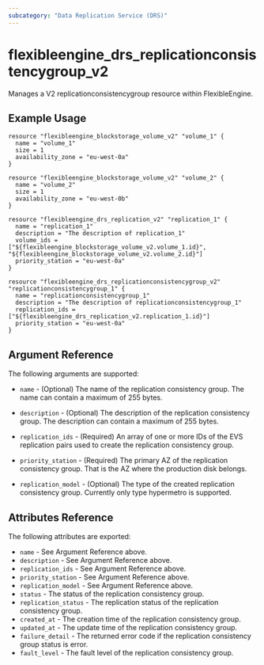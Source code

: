 ```yaml
---
subcategory: "Data Replication Service (DRS)"
---
```


# flexibleengine\_drs\_replicationconsistencygroup\_v2

Manages a V2 replicationconsistencygroup resource within FlexibleEngine.

## Example Usage

```hcl
resource "flexibleengine_blockstorage_volume_v2" "volume_1" {
  name = "volume_1"
  size = 1
  availability_zone = "eu-west-0a"
}

resource "flexibleengine_blockstorage_volume_v2" "volume_2" {
  name = "volume_2"
  size = 1
  availability_zone = "eu-west-0b"
}

resource "flexibleengine_drs_replication_v2" "replication_1" {
  name = "replication_1"
  description = "The description of replication_1"
  volume_ids = ["${flexibleengine_blockstorage_volume_v2.volume_1.id}", "${flexibleengine_blockstorage_volume_v2.volume_2.id}"]
  priority_station = "eu-west-0a"
}

resource "flexibleengine_drs_replicationconsistencygroup_v2" "replicationconsistencygroup_1" {
  name = "replicationconsistencygroup_1"
  description = "The description of replicationconsistencygroup_1"
  replication_ids = ["${flexibleengine_drs_replication_v2.replication_1.id}"]
  priority_station = "eu-west-0a"
}
```

## Argument Reference

The following arguments are supported:

* `name` - (Optional) The name of the replication consistency group. The name can contain a maximum of 255 bytes.

* `description` - (Optional) The description of the replication consistency group. The description can contain a maximum of 255 bytes.

* `replication_ids` - (Required) An array of one or more IDs of the EVS replication pairs used to create the replication consistency group.

* `priority_station` - (Required) The primary AZ of the replication consistency group. That is the AZ where the production disk belongs.

* `replication_model` - (Optional) The type of the created replication consistency group. Currently only type hypermetro is supported.

## Attributes Reference

The following attributes are exported:

* `name` - See Argument Reference above.
* `description` - See Argument Reference above.
* `replication_ids` - See Argument Reference above.
* `priority_station` - See Argument Reference above.
* `replication_model` - See Argument Reference above.
* `status` - The status of the replication consistency group.
* `replication_status` - The replication status of the replication consistency group.
* `created_at` - The creation time of the replication consistency group.
* `updated_at` - The update time of the replication consistency group.
* `failure_detail` - The returned error code if the replication consistency group status is error.
* `fault_level` - The fault level of the replication consistency group.
